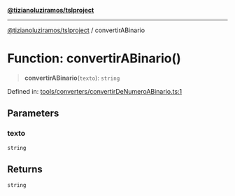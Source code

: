 [**@tizianoluziramos/tslproject**](../README.md)

***

[@tizianoluziramos/tslproject](../globals.md) / convertirABinario

# Function: convertirABinario()

> **convertirABinario**(`texto`): `string`

Defined in: [tools/converters/convertirDeNumeroABinario.ts:1](https://github.com/tizianoluziramos/TypeScript-Lenguage-Proyect/blob/1a68252d6a31602ecc3346fe4bed87bd01ab43ff/src/tools/converters/convertirDeNumeroABinario.ts#L1)

## Parameters

### texto

`string`

## Returns

`string`
